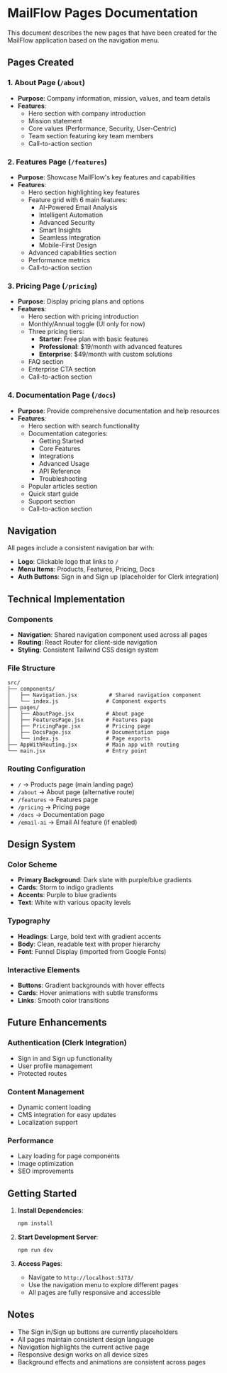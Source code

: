 # MailFlow Pages Documentation

This document describes the new pages that have been created for the MailFlow application based on the navigation menu.

## Pages Created

### 1. About Page (`/about`)
- **Purpose**: Company information, mission, values, and team details
- **Features**:
  - Hero section with company introduction
  - Mission statement
  - Core values (Performance, Security, User-Centric)
  - Team section featuring key team members
  - Call-to-action section

### 2. Features Page (`/features`)
- **Purpose**: Showcase MailFlow's key features and capabilities
- **Features**:
  - Hero section highlighting key features
  - Feature grid with 6 main features:
    - AI-Powered Email Analysis
    - Intelligent Automation
    - Advanced Security
    - Smart Insights
    - Seamless Integration
    - Mobile-First Design
  - Advanced capabilities section
  - Performance metrics
  - Call-to-action section

### 3. Pricing Page (`/pricing`)
- **Purpose**: Display pricing plans and options
- **Features**:
  - Hero section with pricing introduction
  - Monthly/Annual toggle (UI only for now)
  - Three pricing tiers:
    - **Starter**: Free plan with basic features
    - **Professional**: $19/month with advanced features
    - **Enterprise**: $49/month with custom solutions
  - FAQ section
  - Enterprise CTA section
  - Call-to-action section

### 4. Documentation Page (`/docs`)
- **Purpose**: Provide comprehensive documentation and help resources
- **Features**:
  - Hero section with search functionality
  - Documentation categories:
    - Getting Started
    - Core Features
    - Integrations
    - Advanced Usage
    - API Reference
    - Troubleshooting
  - Popular articles section
  - Quick start guide
  - Support section
  - Call-to-action section

## Navigation

All pages include a consistent navigation bar with:
- **Logo**: Clickable logo that links to `/`
- **Menu Items**: Products, Features, Pricing, Docs
- **Auth Buttons**: Sign in and Sign up (placeholder for Clerk integration)

## Technical Implementation

### Components
- **Navigation**: Shared navigation component used across all pages
- **Routing**: React Router for client-side navigation
- **Styling**: Consistent Tailwind CSS design system

### File Structure
```
src/
├── components/
│   ├── Navigation.jsx          # Shared navigation component
│   └── index.js               # Component exports
├── pages/
│   ├── AboutPage.jsx          # About page
│   ├── FeaturesPage.jsx       # Features page
│   ├── PricingPage.jsx        # Pricing page
│   ├── DocsPage.jsx           # Documentation page
│   └── index.js               # Page exports
├── AppWithRouting.jsx         # Main app with routing
└── main.jsx                   # Entry point
```

### Routing Configuration
- `/` → Products page (main landing page)
- `/about` → About page (alternative route)
- `/features` → Features page
- `/pricing` → Pricing page
- `/docs` → Documentation page
- `/email-ai` → Email AI feature (if enabled)

## Design System

### Color Scheme
- **Primary Background**: Dark slate with purple/blue gradients
- **Cards**: Storm to indigo gradients
- **Accents**: Purple to blue gradients
- **Text**: White with various opacity levels

### Typography
- **Headings**: Large, bold text with gradient accents
- **Body**: Clean, readable text with proper hierarchy
- **Font**: Funnel Display (imported from Google Fonts)

### Interactive Elements
- **Buttons**: Gradient backgrounds with hover effects
- **Cards**: Hover animations with subtle transforms
- **Links**: Smooth color transitions

## Future Enhancements

### Authentication (Clerk Integration)
- Sign in and Sign up functionality
- User profile management
- Protected routes

### Content Management
- Dynamic content loading
- CMS integration for easy updates
- Localization support

### Performance
- Lazy loading for page components
- Image optimization
- SEO improvements

## Getting Started

1. **Install Dependencies**:
   ```bash
   npm install
   ```

2. **Start Development Server**:
   ```bash
   npm run dev
   ```

3. **Access Pages**:
   - Navigate to `http://localhost:5173/`
   - Use the navigation menu to explore different pages
   - All pages are fully responsive and accessible

## Notes

- The Sign in/Sign up buttons are currently placeholders
- All pages maintain consistent design language
- Navigation highlights the current active page
- Responsive design works on all device sizes
- Background effects and animations are consistent across pages 